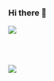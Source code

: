 ### Hi there 👋


<div>
  <picture>
    <img align="center" src="https://github-readme-stats.vercel.app/api/top-langs/?username=kdh4646&theme=dark&layout=compact">
  </picture>

  <br/><br/>
  
  <picture>
    <img align="center" src="https://github-readme-stats.vercel.app/api?username=kdh4646&theme=dark&show_icons=true">
  </picture>
</div>

<!--
**kdh4646/kdh4646** is a ✨ _special_ ✨ repository because its `README.md` (this file) appears on your GitHub profile.

Here are some ideas to get you started:

- 🔭 I’m currently working on ...
- 🌱 I’m currently learning ...
- 👯 I’m looking to collaborate on ...
- 🤔 I’m looking for help with ...
- 💬 Ask me about ...
- 📫 How to reach me: ...
- 😄 Pronouns: ...
- ⚡ Fun fact: ...
-->
